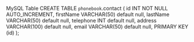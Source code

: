 MySQL Table
CREATE TABLE `phonebook`.contact (
id INT NOT NULL AUTO_INCREMENT, 
firstName VARCHAR(50) default null,
lastName VARCHAR(50) default null,
telephone INT default null, 
address VARCHAR(100) default null,
email VARCHAR(50) default null,
PRIMARY KEY (id)
);
